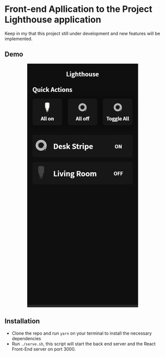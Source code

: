 # Front-end Apllication to the Project Lighthouse application

Keep in my that this project still under development and new features will be implemented.

## Demo

<p align="center">
  <img src="./demo.PNG">
</p>

## Installation

- Clone the repo and run `yarn` on your terminal to install the necessary dependencies
- Run `./serve.sh`, this script will start the back end server and the React Front-End server on port 3000.
